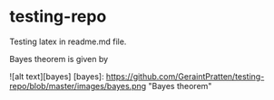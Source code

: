 # testing-repo

Testing latex in readme.md file. 

Bayes theorem is given by

![alt text][bayes]
[bayes]: https://github.com/GeraintPratten/testing-repo/blob/master/images/bayes.png "Bayes theorem"
